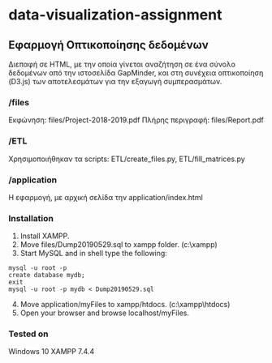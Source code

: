 # data-visualization-assignment

## Εφαρμογή Οπτικοποίησης δεδομένων

Διεπαφή σε HTML, με την οποία γίνεται αναζήτηση σε ένα σύνολο δεδομένων από την ιστοσελίδα GapMinder, και στη συνέχεια οπτικοποίηση (D3.js) των αποτελεσμάτων για την εξαγωγή συμπερασμάτων.

### /files
Εκφώνηση: files/Project-2018-2019.pdf
Πλήρης περιγραφή: files/Report.pdf

### /ETL
Χρησιμοποιήθηκαν τα scripts: ETL/create_files.py, ETL/fill_matrices.py

### /application
Η εφαρμογή, με αρχική σελίδα την application/index.html

### Installation
1. Install XAMPP.
2. Move files/Dump20190529.sql to xampp folder. (c:\\xampp)
3. Start MySQL and in shell type the following:  
```
mysql -u root -p
create database mydb;
exit
mysql -u root -p mydb < Dump20190529.sql
```
4. Move application/myFiles to xampp/htdocs. (c:\\xampp\\htdocs)
5. Open your browser and browse localhost/myFiles.

### Tested on
Windows 10
XAMPP 7.4.4
